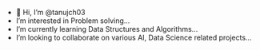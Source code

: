 - 👋 Hi, I’m @tanujch03
- I’m interested in Problem solving...
- I’m currently learning Data Structures and Algorithms...
- I’m looking to collaborate on various AI, Data Science related projects...



<!---
Tanujch03/Tanujch03 is a ✨ special ✨ repository because its `README.md` (this file) appears on your GitHub profile.
You can click the Preview link to take a look at your changes.
--->
